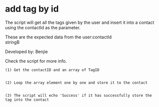 # add tag by id


The script will get all the tags given by the user and insert it into a contact using the contactId as the parameter.

These are the expected data from the user:contactId\
                                            stringB

 Developed by: Benjie

 Check the script for more info.

    (1) Get the contactID and an array of TagID 

    
    (2) Loop the array element one by one and store it to the contact 

    
    (3) The script will echo 'Success' if it has successfully store the tag into the contact
